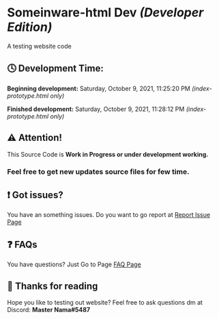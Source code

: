 # Someinware-html Dev _(Developer Edition)_
A testing website code

## 🕓 Development Time:
**Beginning development:** Saturday, October 9, 2021, 11:25:20 PM _(index-prototype.html only)_

**Finished development:** Saturday, October 9, 2021, 11:28:12 PM _(index-prototype.html only)_

## ⚠ Attention!
This Source Code is __Work in Progress or under development working.__

### Feel free to get new updates source files for few time.

## ❗ Got issues?
You have an something issues. Do you want to go report at [Report Issue Page](https://github.com/MasterNama17083/Someinware-html/issues)

## ❓ FAQs
You have questions? Just Go to Page [FAQ Page](https://github.com/MasterNama17083/Someinware-html-dev/wiki/FAQ)

## 💬 Thanks for reading
Hope you like to testing out website? Feel free to ask questions dm at Discord: **Master Nama#5487**


